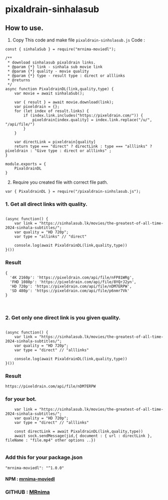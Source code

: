 # pixaldrain-sinhalasub

## How to use.
1. Copy This code and make file `pixaldrain-sinhslasub.js`
  Code :
```
const { sinhalaSub } = require("mrnima-moviedl");

/**
 * download sinhalasub pixaldrain links.
 * @param {*} link - sinhala sub movie link
 * @param {*} quality - movie quality
 * @param {*} type - result type : direct or alllinks
 * @returns 
 */
async function PixaldrainDL(link,quality,type) {
    var movie = await sinhalaSub();

    var { result } = await movie.download(link);
    var pixeldrain = {};
    for (let index of result.links) {
        if (index.link.includes("https://pixeldrain.com/")) {
            pixeldrain[index.quality] = index.link.replace("/u/", "/api/file/")
        }
    }

    var directLink = pixeldrain[quality]
    return type === "direct" ? directLink : type === "alllinks" ? pixeldrain : "Give type : direct or alllinks" ;
}

module.exports = {
    PixaldrainDL
}

```
2. Require you created file with correct file path.
```
var { PixaldrainDL } = require("/pixaldrain-sinhslasub.js");
```

### 1. Get all direct  links with quality.
```

(async function() {
    var link = "https://sinhalasub.lk/movies/the-greatest-of-all-time-2024-sinhala-subtitles/";
    var quality = "HD 720p";
    var type = "allinks" // "direct"
    
    console.log(await PixaldrainDL(link,quality,type))  
}())
```
### Result
```
{
  '4K 2160p': 'https://pixeldrain.com/api/file/nFP81WRg',
  'FHD 1080p': 'https://pixeldrain.com/api/file/8YQrJ2yn',
  'HD 720p': 'https://pixeldrain.com/api/file/nDM7ERPW',
  'SD 480p': 'https://pixeldrain.com/api/file/p6nmr7Vk'
}
```
</br>

### 2. Get only one direct link is you given quality.
```

(async function() {
    var link = "https://sinhalasub.lk/movies/the-greatest-of-all-time-2024-sinhala-subtitles/";
    var quality = "HD 720p";
    var type = "direct" // "alllinks"
    
    console.log(await PixaldrainDL(link,quality,type))  
}())
```
### Result
```
https://pixeldrain.com/api/file/nDM7ERPW
```

### for your bot.
```
    var link = "https://sinhalasub.lk/movies/the-greatest-of-all-time-2024-sinhala-subtitles/";
    var quality = "HD 720p";
    var type = "direct" // "alllinks"
    
    const directLink = await PixaldrainDL(link,quality,type))
    await sock.sendMessage(jid,{ document : { url : directLink }, fileName : "file.mp4" other options ..})


```

### Add this for your package.json
```
"mrnima-moviedl": "^1.0.0"
```

#### NPM : [mrnima-moviedl](https://www.npmjs.com/package/mrnima-moviedl)
### GITHUB : [MRnima](https://github.com/darkmakerofc)
